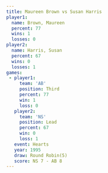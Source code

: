 ```yaml
---
title: Maureen Brown vs Susan Harris
player1:              
  name: Brown, Maureen
  percent: 77         
  wins: 1             
  losses: 0           
player2:              
  name: Harris, Susan 
  percent: 67         
  wins: 0             
  losses: 1           
games:
 - player1:         
     team: 'AB'     
     position: Third
     percent: 77    
     win: 1         
     loss: 0        
   player2:        
     team: 'NS'    
     position: Lead
     percent: 67   
     win: 0        
     loss: 1       
   event: Hearts       
   year: 1995          
   draw: Round Robin(5)
   score: NS 7 - AB 8  
---
```

